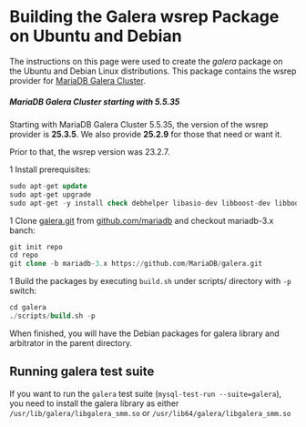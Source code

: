 # Building the Galera wsrep Package on Ubuntu and Debian

The instructions on this page were used to create the <em>galera</em> package on the Ubuntu and Debian  Linux distributions. This package contains the wsrep provider for [MariaDB Galera Cluster](/kb/en/galera/).

##### MariaDB Galera Cluster starting with 5.5.35

Starting with MariaDB Galera Cluster 5.5.35, the version of the wsrep provider is <strong>25.3.5</strong>. We also provide <strong>25.2.9</strong> for those that need or want it.

Prior to that, the wsrep version was 23.2.7.

1 Install prerequisites:

```sql
sudo apt-get update
sudo apt-get upgrade
sudo apt-get -y install check debhelper libasio-dev libboost-dev libboost-program-options-dev libssl-dev scons
```

1 Clone [galera.git](https://github.com/mariadb/galera) from [github.com/mariadb](https://github.com/mariadb) and checkout mariadb-3.x banch:

```sql
git init repo
cd repo
git clone -b mariadb-3.x https://github.com/MariaDB/galera.git
```

1 Build the packages by executing `build.sh` under scripts/ directory with `-p` switch:

```sql
cd galera
./scripts/build.sh -p
```

When finished, you will have the Debian packages for galera library and arbitrator in the parent directory.

## Running galera test suite

If you want to run the `galera` test suite (`mysql-test-run --suite=galera`), you need to install the galera library as either `/usr/lib/galera/libgalera_smm.so` or `/usr/lib64/galera/libgalera_smm.so`